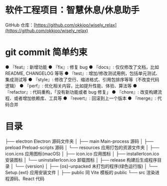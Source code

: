 # 软件工程项目：智慧休息/休息助手

GitHub 仓库：[https://github.com/okkjoo/wisely_relax](https://github.com/okkjoo/wisely_relax)

# git commit 简单约束

● 『feat』: 新增功能
● 『fix』: 修复 bug
● 『docs』: 仅仅修改了文档，比如 README, CHANGELOG 等等
● 『test』: 增加/修改测试用例，包括单元测试、集成测试等
● 『style』: 修改了空行、缩进格式、引用包排序等等（不改变代码逻辑）
● 『perf』: 优化相关内容，比如提升性能、体验、算法等
● 『refactor』: 代码重构，「没有新功能或者 bug 修复」
● 『chore』: 改变构建流程、或者增加依赖库、工具等
● 『revert』: 回滚到上一个版本
● 『merge』: 代码合并

# 目录

├── electron Electron 源码文件夹
│ ├── main Main-process 源码
│ ├── preload Preload-scripts 源码
│ └── resources 应用打包的资源文件夹
│ ├── icon.icns 应用图标(macOS)
│ ├── icon.ico 应用图标
│ ├── installerIcon.ico 安装图标
│ └── uninstallerIcon.ico 卸载图标
│
├── release 构建后生成程序目录
│ └── {version}
│ ├── {os}-unpacked 未打包的程序(绿色运行版)
│ └── Setup.{ext} 应用安装文件
│
├── public 同 Vite 模板的 public
└── src 渲染进程源码、React 代码

